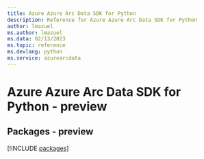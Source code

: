 ```yaml
---
title: Azure Azure Arc Data SDK for Python
description: Reference for Azure Azure Arc Data SDK for Python
author: lmazuel
ms.author: lmazuel
ms.data: 02/13/2023
ms.topic: reference
ms.devlang: python
ms.service: azurearcdata
---
```

# Azure Azure Arc Data SDK for Python - preview
## Packages - preview
[!INCLUDE [packages](azure-arc-data-index.md)]